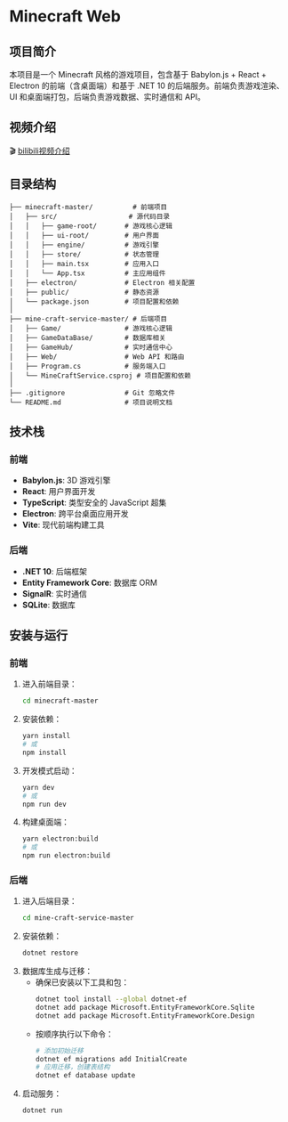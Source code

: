 # Minecraft Web

## 项目简介
本项目是一个 Minecraft 风格的游戏项目，包含基于 Babylon.js + React + Electron 的前端（含桌面端）和基于 .NET 10 的后端服务。前端负责游戏渲染、UI 和桌面端打包，后端负责游戏数据、实时通信和 API。

## 视频介绍
🎬 [bilibili视频介绍](https://www.bilibili.com/video/BV1g6MqzFExL/)

## 目录结构
```
├── minecraft-master/          # 前端项目
│   ├── src/                  # 源代码目录
│   │   ├── game-root/       # 游戏核心逻辑
│   │   ├── ui-root/         # 用户界面
│   │   ├── engine/          # 游戏引擎
│   │   ├── store/           # 状态管理
│   │   ├── main.tsx         # 应用入口
│   │   └── App.tsx          # 主应用组件
│   ├── electron/            # Electron 相关配置
│   ├── public/              # 静态资源
│   └── package.json         # 项目配置和依赖
│
├── mine-craft-service-master/ # 后端项目
│   ├── Game/                # 游戏核心逻辑
│   ├── GameDataBase/        # 数据库相关
│   ├── GameHub/             # 实时通信中心
│   ├── Web/                 # Web API 和路由
│   ├── Program.cs           # 服务端入口
│   └── MineCraftService.csproj # 项目配置和依赖
│
├── .gitignore               # Git 忽略文件
└── README.md                # 项目说明文档
```

## 技术栈
### 前端
- **Babylon.js**: 3D 游戏引擎
- **React**: 用户界面开发
- **TypeScript**: 类型安全的 JavaScript 超集
- **Electron**: 跨平台桌面应用开发
- **Vite**: 现代前端构建工具

### 后端
- **.NET 10**: 后端框架
- **Entity Framework Core**: 数据库 ORM
- **SignalR**: 实时通信
- **SQLite**: 数据库

## 安装与运行
### 前端
1. 进入前端目录：
   ```bash
   cd minecraft-master
   ```
2. 安装依赖：
   ```bash
   yarn install
   # 或
   npm install
   ```
3. 开发模式启动：
   ```bash
   yarn dev
   # 或
   npm run dev
   ```
4. 构建桌面端：
   ```bash
   yarn electron:build
   # 或
   npm run electron:build
   ```

### 后端
1. 进入后端目录：
   ```bash
   cd mine-craft-service-master
   ```
2. 安装依赖：
   ```bash
   dotnet restore
   ```
3. 数据库生成与迁移：
   - 确保已安装以下工具和包：
     ```bash
     dotnet tool install --global dotnet-ef
     dotnet add package Microsoft.EntityFrameworkCore.Sqlite
     dotnet add package Microsoft.EntityFrameworkCore.Design
     ```
   - 按顺序执行以下命令：
     ```bash
     # 添加初始迁移
     dotnet ef migrations add InitialCreate
     # 应用迁移，创建表结构
     dotnet ef database update
     ```
4. 启动服务：
   ```bash
   dotnet run
   ```

